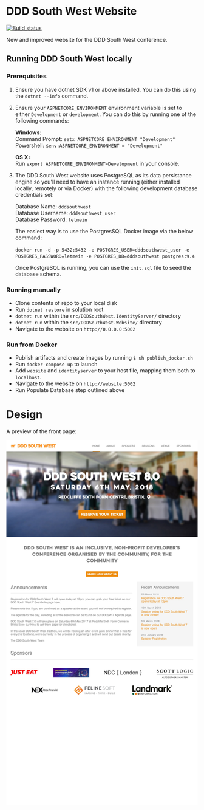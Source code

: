 # DDD South West Website

[![Build status](https://ci.appveyor.com/api/projects/status/bq2h8brn3j1omihq?svg=true)](https://ci.appveyor.com/project/DDDSW/dddsouthwest-web)

New and improved website for the DDD South West conference.

## Running DDD South West locally

### Prerequisites

1. Ensure you have dotnet SDK v1 or above installed. You can do this using the `dotnet --info` command.

2. Ensure your `ASPNETCORE_ENVIRONMENT` environment variable is set to either `Development` or `development`. You can do this by running one of the following commands:

   **Windows:**  
   Command Prompt: `setx ASPNETCORE_ENVIRONMENT "Development"`  
   Powershell: `$env:ASPNETCORE_ENVIRONMENT = "Development"`

   **OS X:**  
   Run `export ASPNETCORE_ENVIRONMENT=Development` in your console.

3. The DDD South West website uses PostgreSQL as its data persistance engine so you'll need to have an instance running (either installed locally, remotely or via Docker) with the following development database credentials set:

   Database Name: `dddsouthwest`  
   Database Username: `dddsouthwest_user`  
   Database Password: `letmein`  

   The easiest way is to use the PostgresSQL Docker image via the below command:

   `docker run -d -p 5432:5432 -e POSTGRES_USER=dddsouthwest_user -e POSTGRES_PASSWORD=letmein -e POSTGRES_DB=dddsouthwest postgres:9.4`

   Once PostgreSQL is running, you can use the `init.sql` file to seed the database schema.

### Running manually

- Clone contents of repo to your local disk
- Run `dotnet restore` in solution root
- `dotnet run` within the `src/DDDSouthWest.IdentityServer/` directory
- `dotnet run` within the `src/DDDSouthWest.Website/` directory
- Navigate to the website on `http://0.0.0.0:5002`

### Run from Docker

- Publish artifacts and create images by running `$ sh publish_docker.sh`
- Run `docker-compose up` to launch
- Add `website` and `identityserver` to your host file, mapping them both to `localhost`. 
- Navigate to the website on `http://website:5002`
- Run Populate Database step outlined above

# Design

A preview of the front page:

![preview](./preview.jpg)
